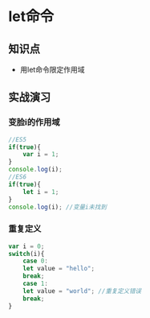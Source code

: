 let命令
======

## 知识点
* 用let命令限定作用域

## 实战演习

### 变脸i的作用域

~~~js
//ES5
if(true){
    var i = 1;
}
console.log(i);
//ES6
if(true){
    let i = 1;
}
console.log(i); //变量i未找到
~~~

### 重复定义
~~~js
var i = 0;
switch(i){
    case 0:
    let value = "hello";
    break;
    case 1:
    let value = "world"; //重复定义错误
    break;
}
~~~